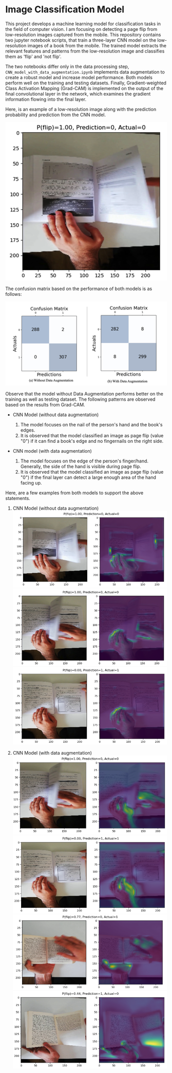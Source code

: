 # Image Classification Model

This project develops a machine learning model for classification tasks in the field of computer vision. I am focusing on detecting a page flip from low-resolution images captured from the mobile. This repository contains two jupyter notebook scripts, that train a three-layer CNN model on the low-resolution images of a book from the mobile. The trained model extracts the relevant features and patterns from the low-resolution image and classifies them as 'flip' and 'not flip'.

The two notebooks differ only in the data processing step, `CNN_model_with_data_augmentation.ipynb` implements data augmentation to create a robust model and increase model performance. Both models perform well on the training and testing datasets. Finally, Gradient-weighted Class Activation Mapping (Grad-CAM) is implemented on the output of the final convolutional layer in the network, which examines the gradient information flowing into the final layer.

Here, is an example of a low-resolution image along with the prediction probability and prediction from the CNN model.

![PredictionExample](https://github.com/mohitcek/MonReader/blob/main/figures/Prediction%20Example.png)

The confusion matrix based on the performance of both models is as follows:

![ConfusionMatrix](https://github.com/mohitcek/MonReader/blob/main/figures/CM.png)

Observe that the model without Data Augmentation performs better on the training as well as testing dataset. The following patterns are observed based on the results from Grad-CAM.
- CNN Model (without data augmentation)
  1. The model focuses on the nail of the person's hand and the book's edges.
  2. It is observed that the model classified an image as page flip (value "0") if it can find a book's edge and no fingernails on the right side.
 
- CNN model (with data augmentation)
  1. The model focuses on the edge of the person's finger/hand. Generally, the side of the hand is visible during page flip.
  2. It is observed that the model classified an image as page flip (value "0") if the final layer can detect a large enough area of the hand facing up.

 Here, are a few examples from both models to support the above statements.

1. CNN Model (without data augmentation)
 ![Case0Example1]( https://github.com/mohitcek/MonReader/blob/main/figures/Case0_example1.png)
 ![Case0Example2]( https://github.com/mohitcek/MonReader/blob/main/figures/Case0_example2.png)
 ![Case0Example3]( https://github.com/mohitcek/MonReader/blob/main/figures/Case0_example3.png)

2. CNN Model (with data augmentation)
 ![Case1Example1]( https://github.com/mohitcek/MonReader/blob/main/figures/Case1_example1.png)
 ![Case1Example2]( https://github.com/mohitcek/MonReader/blob/main/figures/Case1_example2.png)
 ![Case1Example3]( https://github.com/mohitcek/MonReader/blob/main/figures/Case1_example3.png)
 ![Case1Example4]( https://github.com/mohitcek/MonReader/blob/main/figures/Case1_example4.png)
